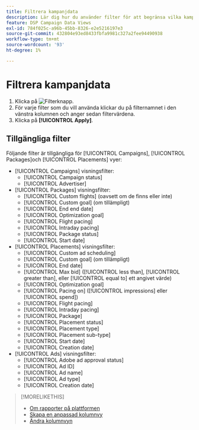 ```yaml
---
title: Filtrera kampanjdata
description: Lär dig hur du använder filter för att begränsa vilka kampanjdata som visas.
feature: DSP Campaign Data Views
exl-id: 784f025c-a96b-45bb-8326-e2e5216197e3
source-git-commit: 432804e93ed8433fbfa9981c327a2fee94490938
workflow-type: tm+mt
source-wordcount: '93'
ht-degree: 1%

---
```


# Filtrera kampanjdata

1. Klicka på ![Filterknapp](/help/dsp/assets/filter.png).
1. För varje filter som du vill använda klickar du på filternamnet i den vänstra kolumnen och anger sedan filtervärdena.
1. Klicka på **[!UICONTROL Apply]**.

## Tillgängliga filter

Följande filter är tillgängliga för [!UICONTROL Campaigns], [!UICONTROL Packages]och [!UICONTROL Placements] vyer:

* [!UICONTROL Campaigns] visningsfilter:
   * [!UICONTROL Campaign status]
   * [!UICONTROL Advertiser]
* [!UICONTROL Packages] visningsfilter:
   * [!UICONTROL Custom flights] (oavsett om de finns eller inte)
   * [!UICONTROL Custom goal] (om tillämpligt)
   * [!UICONTROL End end date]
   * [!UICONTROL Optimization goal]
   * [!UICONTROL Flight pacing]
   * [!UICONTROL Intraday pacing]
   * [!UICONTROL Package status]
   * [!UICONTROL Start date]
* [!UICONTROL Placements] visningsfilter:
   * [!UICONTROL Custom ad scheduling]
   * [!UICONTROL Custom goal] (om tillämpligt)
   * [!UICONTROL End date]
   * [!UICONTROL Max bid] ([!UICONTROL less than], [!UICONTROL greater than], eller [!UICONTROL equal to] ett angivet värde)
   * [!UICONTROL Optimization goal]
   * [!UICONTROL Pacing on] ([!UICONTROL impressions] eller [!UICONTROL spend])
   * [!UICONTROL Flight pacing]
   * [!UICONTROL Intraday pacing]
   * [!UICONTROL Package]
   * [!UICONTROL Placement status]
   * [!UICONTROL Placement type]
   * [!UICONTROL Placement sub-type]
   * [!UICONTROL Start date]
   * [!UICONTROL Creation date]
* [!UICONTROL Ads] visningsfilter:
   * [!UICONTROL Adobe ad approval status]
   * [!UICONTROL Ad ID]
   * [!UICONTROL Ad name]
   * [!UICONTROL Ad type]
   * [!UICONTROL Creation date]

>[!MORELIKETHIS]
>
>* [Om rapporter på plattformen](campaign-reports-about.md)
>* [Skapa en anpassad kolumnvy](column-view-create.md)
>* [Ändra kolumnvyn](column-view-change.md)

